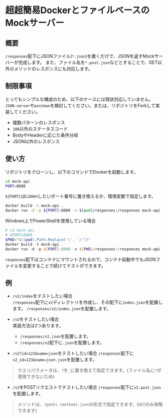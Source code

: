 # 超超簡易DockerとファイルベースのMockサーバー

## 概要
`/responses`配下にJSONファイル(`*.json`)を置くだけで、JSONを返すMockサーバーが完成します。
また、ファイル名を`*.post.json`などとすることで、GET以外のメソッドのレスポンスにも対応します。

## 制限事項
とってもシンプルな構成のため、以下のケースには現状対応していません。  
`JSON-server`や`postman`を検討してください。または、リポジトリをForkして実装してください。
- 複数パターンのレスポンス
- `200`以外のステータスコード
- BodyやHeaderに応じた条件分岐
- JSON以外のレスポンス


## 使い方
リポジトリをクローンし、以下のコマンドでDockerを起動します。
```bash
cd mock-api
PORT=8080
```
`${PORT}`はListenしたいポート番号に置き換えるか、環境変数で指定します。
```bash
docker build -t mock-api .
docker run -d -p ${PORT}:8080 -v $(pwd)/responses:/responses mock-api
```

Windows上でPowerShellを使用している場合
```powershell
# cd mock-api
# $PORT=8080
$PWD="$((pwd).Path.Replace('\', '/'))"
docker build -t mock-api .
docker run -d -p ${PORT}:8080 -v ${PWD}/responses:/responses mock-api
```

`responses`配下はコンテナにマウントされるので、コンテナ起動中でもJSONファイルを変更することで続けてテストができます。

## 例 
- `/v2/index`をテストしたい場合  
`/responses`配下に`v2`ディレクトリを作成し、その配下に`index.json`を配置します。
`/responses/v2/index.json`を配置します。  

- `/v2`をテストしたい場合  
実装方法は2つあります。
    - `/responses/v2.json`を配置します。  
    - `/responses/v2`配下に`.json`を配置します。

- `/v2?id=123&name=json`をテストしたい場合
`/responses`配下に`v2_id=123&name=json.json`を配置します。
> クエリパラメータは、`?`を`_`に置き換えて指定できます。(ファイル名に`?`が使用できないため)

- `/v2`をPOSTリクエストでテストしたい場合
`/responses`配下に`v2.post.json`を配置します。
> メソッドは、`(path).(method).json`の形式で指定できます。(`GET`のみ省略できます)

